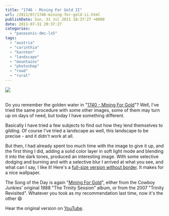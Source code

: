 ```yaml
---
title: "1746 - Mining For Gold II"
url: /2011/07/1746-mining-for-gold-ii.html
publishDate: Sun, 31 Jul 2011 18:37:27 +0000
date: 2011-07-31 20:37:27
categories: 
  - "panasonic-dmc-lx5"
tags: 
  - "austria"
  - "carinthia"
  - "karnten"
  - "landscape"
  - "mountains"
  - "photoshop"
  - "road"
  - "rural"
---
```

<div class="container">
<div class="center"><a target="_blank" href="https://d25zfm9zpd7gm5.cloudfront.net/1200x1200/2011/20110709_174010_ps.jpg"><img src="https://d25zfm9zpd7gm5.cloudfront.net/0600x0600/2011/20110709_174010_ps.jpg" /></a></div>
</div>
<br />

Do you remember the golden water in "<a href="/2011/07/1740-mining-for-gold.html" target="_blank">1740 - Mining For Gold</a>"? Well, I've tried the same procedure with some other images, some of them may turn up on days of need, but today I have something different.

Basically I have tried a few subjects to find out how they lend themselves to gilding. Of course I've tried a landscape as well, this landscape to be precise - and it didn't work at all.

 But then, I had already spent too much time with the image to give it up, and the first thing I did, adding a solid color layer in soft light mode and blending it into the dark tones, produced an interesting image. With some selective dodging and burning and with a selective blur I arrived at what you see, and what can I say, I like it! Here's a <a href="https://d25zfm9zpd7gm5.cloudfront.net/orig/2011/20110709_174010_ps_no_border.jpg" target="_blank">full-size version without border</a>. It makes for a nice wallpaper.

The Song of the Day is again "<a href="http://www.lyricsmode.com/lyrics/c/cowboy_junkies/mining_for_gold.html" target="_blank">Mining For Gold</a>", either from the Cowboy Junkies' original 1988 "The Trinity Session" album, or from the 2007 "Trinity Revisited". Whatever you took as my recommendation last time, now it's the other 😄

Hear the original version on <a href="http://www.youtube.com/watch?v=nUhaq4Yg74w" target="_blank">YouTube</a>.
